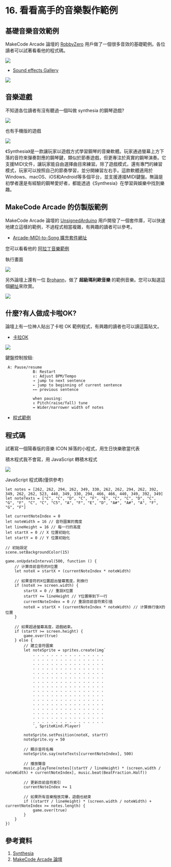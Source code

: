 # 16. 看看高手的音樂製作範例

## 基礎音樂音效範例

MakeCode Arcade 論壇的 [RobbyZero](https://forum.makecode.com/u/RobbyZero/summary) 用戶做了一個很多音效的基礎範例。各位讀者可以試著看看他的程式碼。

![](img/16/arcade15_01.png)


* [Sound effects Gallery](https://arcade.makecode.com/S34462-97758-42701-82980)

![](img/16/arcade15_02.png)

## 音樂遊戲 

不知道各位讀者有沒有聽過一個叫做 synthesia 的鋼琴遊戲?

![](/img/16/arcade15_03.gif)

也有手機版的遊戲

![](/img/16/arcade15_04.png)

《Synthesia》是一款讓玩家以遊戲方式學習鋼琴的音樂軟體。玩家通過螢幕上方下落的音符來彈奏對應的鋼琴鍵，類似於節奏遊戲，但更專注於真實的鋼琴演奏。它支援MIDI文件，讓玩家能自由選擇曲目來練習。除了遊戲模式，還有專門的練習模式，玩家可以按照自己的節奏學習，並分開練習左右手。這款軟體適用於Windows、macOS、iOS和Android等多個平台，並支援連接MIDI鍵盤。無論是初學者還是有經驗的鋼琴愛好者，都能透過《Synthesia》在學習與娛樂中找到樂趣。

## MakeCode Arcade 的仿製版範例

MakeCode Arcade 論壇的 [UnsignedArduino](https://forum.makecode.com/u/UnsignedArduino/summary) 用戶開發了一個套件庫，可以快速地建立這樣的範例，不過程式相當複雜，有興趣的讀者可以參考。

* [Arcade-MIDI-to-Song 擴充套件網址](https://github.com/UnsignedArduino/Arcade-MIDI-to-Song)

您可以看看他的 [阿拉丁音樂範例](https://arcade.makecode.com/29943-67280-78285-76595)

執行畫面

![](/img/16/arcade15_06.png)

另外論壇上還有一位 [Brohann](https://forum.makecode.com/u/Brohann/summary)，做了 **超級瑪利歐音樂** 的範例音樂。您可以點選這個[網址](https://arcade.makecode.com/S79351-61496-14893-03043)來欣賞。

![](/img/16/arcade15_05.png)


## 什麼?有人做成卡啦OK?

論壇上有一位神人貼出了卡啦 OK 範例程式，有興趣的讀者也可以讀這篇貼文。

* [卡拉OK](https://forum.makecode.com/t/karaoke/22038/1)

![](/img/16/arcade15_07.png)

鍵盤控制按鈕:


```
 A: Pause/resume
            B: Restart
            ↕: Adjust BPM/Tempo
            → jump to next sentence
            ← jump to beginning of current sentence
            ←← previous sentence

            when pausing:
            ↕ Pitch(raise/fall) tune
            ↔ Wider/narrower width of notes
```

* [程式範例](https://arcade.makecode.com/S18408-32820-19042-88868) 

## 程式碼

試著寫一個陽春版的音樂 ICON 掉落的小程式，用生日快樂歌當代表

積木程式我不會寫，用 JavaScript 轉積木程式

![](/img/16/arcade15_08.png)

JavaScript 程式碼(僅供參考)

```
let notes = [262, 262, 294, 262, 349, 330, 262, 262, 294, 262, 392, 349, 262, 262, 523, 440, 349, 330, 294, 466, 466, 440, 349, 392, 349]
let noteTexts = ["C", "C", "D", "C", "F", "E", "C", "C", "D", "C", "G", "F", "C", "C", "C5", "A", "F", "E", "D", "A#", "A#", "A", "F", "G", "F"]

let currentNoteIndex = 0
let noteWidth = 16 // 音符圖案的寬度
let lineHeight = 16 // 每一行的高度
let startX = 0 // X 位置初始化
let startY = 0 // Y 位置初始化

// 初始設定
scene.setBackgroundColor(15)

game.onUpdateInterval(500, function () {
    // 计算目前音符的X位置
    let noteX = startX + (currentNoteIndex * noteWidth)

    // 如果音符的X位置超出螢幕寬度，則換行
    if (noteX >= screen.width) {
        startX = 0 // 重設X位置
        startY += lineHeight // Y位置移到下一行
        currentNoteIndex = 0 // 重設目前音符索引值
        noteX = startX + (currentNoteIndex * noteWidth) // 计算換行後X的位置
    }

    // 如果超過螢幕高度，遊戲結束。
    if (startY >= screen.height) {
        game.over(true)
    } else {
        // 建立音符圖案
        let noteSprite = sprites.create(img`
            . . . . . . . . . . . . . . . . 
            . . . . . . . . . . . . . . . . 
            . . . . . . . . . . . . . . . . 
            . . . . . . . . . . . . . . . . 
            . . . . . . . . . . . . . . . . 
            . . . . . . . . . . . . . . . . 
            . . . . . . . . . . . . . . . . 
            . . . . . . . . . . . . . . . . 
            . . . . . . . . . . . . . . . . 
            . . . . . . . . . . . . . . . . 
            . . . . . . . . . . . . . . . . 
            . . . . . . . . . . . . . . . . 
            . . . . . . . . . . . . . . . . 
            . . . . . . . . . . . . . . . . 
            . . . . . . . . . . . . . . . . 
            . . . . . . . . . . . . . . . . 
            `, SpriteKind.Player)

        noteSprite.setPosition(noteX, startY)
        noteSprite.vy = 50

        // 顯示音符名稱
        noteSprite.say(noteTexts[currentNoteIndex], 500)

        // 播放聲音
        music.playTone(notes[(startY / lineHeight) * (screen.width / noteWidth) + currentNoteIndex], music.beat(BeatFraction.Half))

        // 更新目前音符索引
        currentNoteIndex += 1

        // 如果所有音樂撥放完畢，遊戲也結束
        if ((startY / lineHeight) * (screen.width / noteWidth) + currentNoteIndex >= notes.length) {
            game.over(true)
        }
    }
})

```

## 參考資料

1. [Synthesia](https://play.google.com/store/apps/details?id=com.synthesia.synthesia&hl=zh_TW)
2. [MakeCode Arcade 論壇](https://forum.makecode.com/)




